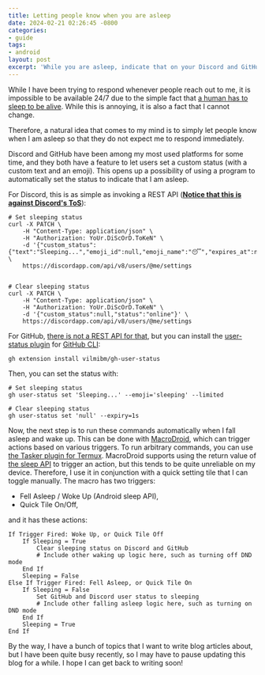 ```yaml
---
title: Letting people know when you are asleep
date: 2024-02-21 02:26:45 -0800
categories:
- guide
tags:
- android
layout: post
excerpt: 'While you are asleep, indicate that on your Discord and GitHub user status.'
---
```


While I have been trying to respond whenever people reach out to me,
it is impossible to be available 24/7 due to the simple fact that
[a human has to sleep to be alive](https://www.sleepfoundation.org/how-sleep-works/why-do-we-need-sleep).
While this is annoying, it is also a fact that I cannot change.

Therefore, a natural idea that comes to my mind is to simply let people know when I am asleep
so that they do not expect me to respond immediately.

Discord and GitHub have been among my most used platforms for some time,
and they both have a feature to let users set a custom status (with a custom text and an emoji).
This opens up a possibility of using a program to automatically set the status to indicate that I am asleep.

For Discord, this is as simple as invoking a REST API
([**Notice that this is against Discord's ToS**](https://support.discord.com/hc/en-us/articles/115002192352-Automated-user-accounts-self-bots)):

```shell
# Set sleeping status
curl -X PATCH \
	-H "Content-Type: application/json" \
	-H "Authorization: YoUr.DiScOrD.ToKeN" \
	-d '{"custom_status":{"text":"Sleeping...","emoji_id":null,"emoji_name":"😴","expires_at":null},"status":"dnd"}' \
	https://discordapp.com/api/v8/users/@me/settings


# Clear sleeping status
curl -X PATCH \
	-H "Content-Type: application/json" \
	-H "Authorization: YoUr.DiScOrD.ToKeN" \
	-d '{"custom_status":null,"status":"online"}' \
	https://discordapp.com/api/v8/users/@me/settings
```

For GitHub, [there is not a REST API for that](https://github.com/orgs/community/discussions/108473),
but you can install the [user-status plugin](https://github.com/vilmibm/gh-user-status)
for [GitHub CLI](https://cli.github.com/):

```shell
gh extension install vilmibm/gh-user-status
```

<p class="no-indent">
Then, you can set the status with:
</p>

```shell
# Set sleeping status
gh user-status set 'Sleeping...' --emoji='sleeping' --limited

# Clear sleeping status
gh user-status set 'null' --expiry=1s
```

Now, the next step is to run these commands automatically when I fall asleep and wake up.
This can be done with [MacroDroid](https://www.macrodroid.com/),
which can trigger actions based on various triggers.
To run arbitrary commands, you can use [the Tasker plugin for Termux](https://f-droid.org/en/packages/com.termux.tasker/).
MacroDroid supports using
the return value of [the sleep API](https://developers.google.com/location-context/sleep) to trigger an action,
but this tends to be quite unreliable on my device.
Therefore, I use it in conjunction with a quick setting tile that I can toggle manually.
The macro has two triggers:

- Fell Asleep / Woke Up (Android sleep API),
- Quick Tile On/Off,

<p class="no-indent">
and it has these actions:
</p>

```plain
If Trigger Fired: Woke Up, or Quick Tile Off
	If Sleeping = True
		Clear sleeping status on Discord and GitHub
		# Include other waking up logic here, such as turning off DND mode
	End If
	Sleeping = False
Else If Trigger Fired: Fell Asleep, or Quick Tile On
	If Sleeping = False
		Set GitHub and Discord user status to sleeping
		# Include other falling asleep logic here, such as turning on DND mode
	End If
	Sleeping = True
End If
```

By the way, I have a bunch of topics that I want to write blog articles about,
but I have been quite busy recently, so I may have to pause updating this blog for a while.
I hope I can get back to writing soon!

